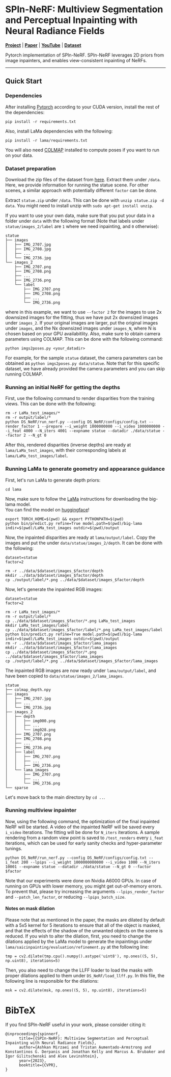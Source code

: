 # SPIn-NeRF: Multiview Segmentation and Perceptual Inpainting with Neural Radiance Fields

[**Project**](https://spinnerf3d.github.io/) | [**Paper**](https://arxiv.org/abs/2211.12254) | [**YouTube**](https://youtu.be/WEgJf1WC5SQ) | [**Dataset**](https://drive.google.com/drive/folders/1N7D4-6IutYD40v9lfXGSVbWrd47UdJEC)

Pytorch implementation of SPIn-NeRF. SPIn-NeRF leverages 2D priors from image inpainters, and enables view-consistent inpainting of NeRFs.

---

## Quick Start

### Dependencies

After installing [Pytorch](https://pytorch.org/get-started/locally/) according to your CUDA version, install the rest of the dependencies:
```
pip install -r requirements.txt
```
Also, install LaMa dependencies with the following:
```
pip install -r lama/requirements.txt
```

You will also need [COLMAP](https://github.com/colmap/colmap) installed to compute poses if you want to run on your data.


### Dataset preparation

Download the zip files of the dataset from [here](https://drive.google.com/drive/folders/1N7D4-6IutYD40v9lfXGSVbWrd47UdJEC?usp=share_link). Extract them under `/data`. 
Here, we provide information for running the statue scene. For other scenes, a similar approach with potentially different `factor` can be done. 

Extract `statue.zip` under `/data`. This can be done with `unzip statue.zip -d data`. You might need to install unzip with `sudo apt-get install unzip`. 

If you want to use your own data, make sure that you put your data in a folder under `data` with the following format (Note that labels under `statue/images_2/label` are `1` where we need inpainting, and `0` otherwise):
```
statue
├── images
│   ├── IMG_2707.jpg
│   ├── IMG_2708.jpg
│   ├── ...
│   └── IMG_2736.jpg
└── images_2
    ├── IMG_2707.png
    ├── IMG_2708.png
    ├── ...
    ├── IMG_2736.png
    └── label
        ├── IMG_2707.png
        ├── IMG_2708.png
        ├── ...
        └── IMG_2736.png

```
where in this example, we want to use `--factor 2` for the images to use 2x downsized images for the fitting, thus we have put 2x downsized images under `images_2`. If your original images are larger, put the original images under `images`, and the Nx downsized images under `images_N`, where N is chosen based on your GPU availabitlity. Also, make sure to obtain camera parameters using COLMAP. This can be done with the following command:
```
python imgs2poses.py <your_datadir>
```
For example, for the sample `statue` dataset, the camera parameters can be obtained as `python imgs2poses.py data/statue`. Note that for this specific dataset, we have already provided the camera parameters and you can skip running COLMAP. 

### Running an initial NeRF for getting the depths

First, use the following command to render disparities from the training views. This can be done with the following: 

```
rm -r LaMa_test_images/*
rm -r output/label/*
python DS_NeRF/run_nerf.py --config DS_NeRF/configs/config.txt --render_factor 1 --prepare --i_weight 1000000000 --i_video 1000000000 --i_feat 4000 --N_iters 4001 --expname statue --datadir ./data/statue --factor 2 --N_gt 0
```
After this, rendered disparities (inverse depths) are ready at `lama/LaMa_test_images`, with their corresponding labels at `lama/LaMa_test_images/label`. 

### Running LaMa to generate geometry and appearance guidance

First, let's run LaMa to generate depth priors:
```
cd lama
```
Now, make sure to follow the [LaMa](https://github.com/saic-mdal/lama) instructions for downloading the big-lama model.  
You can find the model on [huggingface](https://huggingface.co/smartywu/big-lama)!
```
export TORCH_HOME=$(pwd) && export PYTHONPATH=$(pwd)
python bin/predict.py refine=True model.path=$(pwd)/big-lama indir=$(pwd)/LaMa_test_images outdir=$(pwd)/output
```
Now, the inpainted disparities are ready at `lama/output/label`. Copy the images and put the under `data/statue/images_2/depth`. It can be done with the following:
```
dataset=statue
factor=2

rm -r ../data/$dataset/images_$factor/depth
mkdir ../data/$dataset/images_$factor/depth
cp ./output/label/*.png ../data/$dataset/images_$factor/depth
```

Now, let's generate the inpainted RGB images:

```
dataset=statue
factor=2

rm -r LaMa_test_images/*
rm -r output/label/*
cp ../data/$dataset/images_$factor/*.png LaMa_test_images
mkdir LaMa_test_images/label
cp ../data/$dataset/images_$factor/label/*.png LaMa_test_images/label
python bin/predict.py refine=True model.path=$(pwd)/big-lama indir=$(pwd)/LaMa_test_images outdir=$(pwd)/output
rm -r ../data/$dataset/images_$factor/lama_images
mkdir ../data/$dataset/images_$factor/lama_images
cp ../data/$dataset/images_$factor/*.png ../data/$dataset/images_$factor/lama_images
cp ./output/label/*.png ../data/$dataset/images_$factor/lama_images
```
The inpainted RGB images are now ready under `lama/output/label`, and have been copied to `data/statue/images_2/lama_images`. 
```
statue
├── colmap_depth.npy
├── images
│   ├── IMG_2707.jpg
│   ├── ...
│   └── IMG_2736.jpg
├── images_2
│   ├── depth
│   │   ├── img000.png
│   │   ├── ...
│   │   └── img028.png
│   ├── IMG_2707.png
│   ├── IMG_2708.png
│   ├── ...
│   ├── IMG_2736.png
│   ├── label
│   │   ├── IMG_2707.png
│   │   ├── ... 
│   │   ├── IMG_2736.png
│   └── lama_images
│       ├── IMG_2707.png
│       ├── ...
│       └── IMG_2736.png
└── sparse
```

Let's move back to the main directory by `cd ..`. 

### Running multiview inpainter
Now, using the following command, the optimization of the final inpainted NeRF will be started. A video of the inpainted NeRF will be saved every `i_video` iterations. The fitting will be done for `N_iters` iterations. A sample rendering from a random view point is saved to `/test_renders` every `i_feat` iterations, which can be used for early sanity checks and hyper-parameter tunings. 
```
python DS_NeRF/run_nerf.py --config DS_NeRF/configs/config.txt --i_feat 200 --lpips --i_weight 1000000000000 --i_video 1000 --N_iters 10001 --expname statue --datadir ./data/statue --N_gt 0 --factor $factor
```

Note that our experiments were done on Nvidia A6000 GPUs. In case of running on GPUs with lower memory, you might get out-of-memory errors. To prevent that, please try increasing the arguments `--lpips_render_factor` and `--patch_len_factor`, or reducing `--lpips_batch_size`. 

#### Notes on mask dilation
Please note that as mentioned in the paper, the masks are dilated by default with a 5x5 kernel for 5 iterations to ensure that all of the object is masked, and that the effects of the shadow of the unwanted objects on the scene is reduced. If you wish to alter the dilation, first, you need to change the dilations applied by the LaMa model to generate the inpaintings under `lama/saicinpainting/evaluation/refinement.py` at the following line:
```
tmp = cv2.dilate(tmp.cpu().numpy().astype('uint8'), np.ones((5, 5), np.uint8), iterations=5)
```
Then, you also need to change the LLFF loader to load the masks with proper dilations applied to them under `DS_NeRF/load_llff.py`. In this file, the following line is responsible for the dilations:
```
msk = cv2.dilate(msk, np.ones((5, 5), np.uint8), iterations=5)
```


# BibTeX
If you find SPIn-NeRF useful in your work, please consider citing it:
```
@inproceedings{spinnerf,
      title={{SPIn-NeRF}: Multiview Segmentation and Perceptual Inpainting with Neural Radiance Fields}, 
      author={Ashkan Mirzaei and Tristan Aumentado-Armstrong and Konstantinos G. Derpanis and Jonathan Kelly and Marcus A. Brubaker and Igor Gilitschenski and Alex Levinshtein},
      year={2023},
      booktitle={CVPR},
}
```
